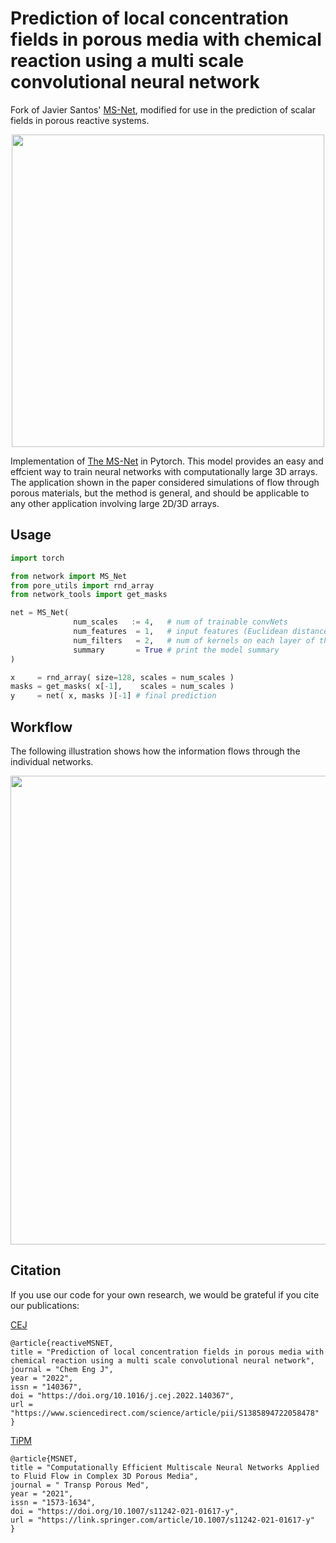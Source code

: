 # Prediction of local concentration fields in porous media with chemical reaction using a multi scale convolutional neural network

Fork of Javier Santos' [MS-Net](https://github.com/je-santos/ms_net), modified for use in the prediction of scalar fields in porous reactive systems.

<p align="center">
<img src="./images/fig1.png" width="500px"></img>
</p>
Implementation of <a href="https://link.springer.com/article/10.1007/s11242-021-01617-y">The MS-Net</a> in Pytorch. This model provides an easy and effcient way to train neural networks with computationally large 3D arrays. The application shown in the paper considered simulations of flow through porous materials, but the method is general, and should be applicable to any other application involving large 2D/3D arrays.


## Usage

```python
import torch

from network import MS_Net
from pore_utils import rnd_array
from network_tools import get_masks

net = MS_Net( 
              num_scales   := 4,   # num of trainable convNets
              num_features  = 1,   # input features (Euclidean distance, etc)
              num_filters   = 2,   # num of kernels on each layer of the finest model (most expensive)
              summary       = True # print the model summary
)

x     = rnd_array( size=128, scales = num_scales )
masks = get_masks( x[-1],    scales = num_scales )
y     = net( x, masks )[-1] # final prediction
```

## Workflow
The following illustration shows how the information flows through the individual networks.

<p align="center">
<img src="./images/flowchart.png" width="750px"></img>
</p>

## Citation
If you use our code for your own research, we would be grateful if you cite our publications:

[CEJ](https://www.sciencedirect.com/science/article/pii/S1385894722058478)
```
@article{reactiveMSNET,
title = "Prediction of local concentration fields in porous media with chemical reaction using a multi scale convolutional neural network",
journal = "Chem Eng J",
year = "2022",
issn = "140367",
doi = "https://doi.org/10.1016/j.cej.2022.140367",
url = "https://www.sciencedirect.com/science/article/pii/S1385894722058478"
}
```
[TiPM](https://link.springer.com/article/10.1007/s11242-021-01617-y)
```
@article{MSNET,
title = "Computationally Efficient Multiscale Neural Networks Applied to Fluid Flow in Complex 3D Porous Media",
journal = " Transp Porous Med",
year = "2021",
issn = "1573-1634",
doi = "https://doi.org/10.1007/s11242-021-01617-y",
url = "https://link.springer.com/article/10.1007/s11242-021-01617-y"
}
```

